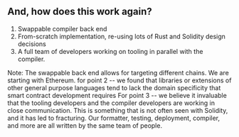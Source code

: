 ## And, how does this work again?
1. Swappable compiler back end
1. From-scratch implementation, re-using lots of Rust and Solidity design decisions
1. A full team of developers working on tooling in parallel with the compiler.

Note: 
  The swappable back end allows for targeting different chains. We are starting with Ethereum.
  for point 2 -- we found that libraries or extensions of other general purpose languages tend
  to lack the domain specificity that smart contract development requires
  For point 3 -- we believe it invaluable that the tooling developers and the compiler developers are
  working in close communication. This is something that is not often seen with Solidity, and it has led
  to fracturing. Our formatter, testing, deployment, compiler, and more are all written by the same team of people.
